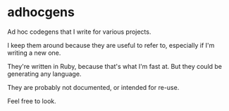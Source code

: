 # adhocgens
Ad hoc codegens that I write for various projects.

I keep them around because they are useful to refer to, especially if I'm writing a new one.

They're written in Ruby, because that's what I'm fast at.  But they could be generating any language.

They are probably not documented, or intended for re-use.

Feel free to look.
